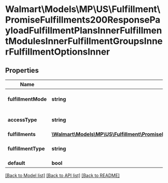 # Walmart\Models\MP\US\Fulfillment\PromiseFulfillments200ResponsePayloadFulfillmentPlansInnerFulfillmentModulesInnerFulfillmentGroupsInnerFulfillmentOptionsInner

## Properties

Name | Type | Description | Notes
------------ | ------------- | ------------- | -------------
**fulfillmentMode** | **string** | Fulfillment mode detail. For example : 'UNSCHEDULED' | [optional]
**accessType** | **string** | Fulfillment access type. For example : 'DELIVERY_ADDRESS' | [optional]
**fulfillments** | [**\Walmart\Models\MP\US\Fulfillment\PromiseFulfillments200ResponsePayloadFulfillmentPlansInnerFulfillmentModulesInnerFulfillmentGroupsInnerFulfillmentOptionsInnerFulfillmentsInner[]**](PromiseFulfillments200ResponsePayloadFulfillmentPlansInnerFulfillmentModulesInnerFulfillmentGroupsInnerFulfillmentOptionsInnerFulfillmentsInner.md) | Fulfillment details. | [optional]
**fulfillmentType** | **string** | Fulfillment type detail. For example : 'DELIVERY' | [optional]
**default** | **bool** |  | [optional]


[[Back to Model list]](./) [[Back to API list]](../../../../../README.md#supported-apis) [[Back to README]](../../../../../README.md)
